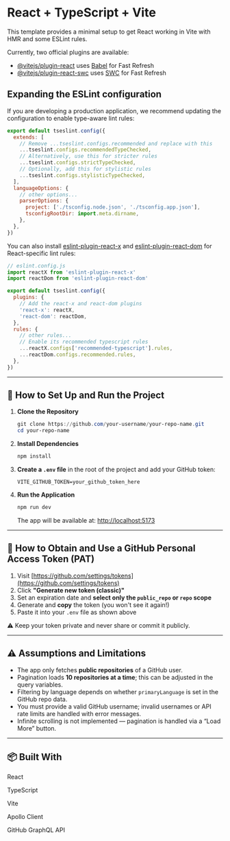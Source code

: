 # React + TypeScript + Vite

This template provides a minimal setup to get React working in Vite with HMR and some ESLint rules.

Currently, two official plugins are available:

- [@vitejs/plugin-react](https://github.com/vitejs/vite-plugin-react/blob/main/packages/plugin-react) uses [Babel](https://babeljs.io/) for Fast Refresh
- [@vitejs/plugin-react-swc](https://github.com/vitejs/vite-plugin-react/blob/main/packages/plugin-react-swc) uses [SWC](https://swc.rs/) for Fast Refresh

## Expanding the ESLint configuration

If you are developing a production application, we recommend updating the configuration to enable type-aware lint rules:

```js
export default tseslint.config({
  extends: [
    // Remove ...tseslint.configs.recommended and replace with this
    ...tseslint.configs.recommendedTypeChecked,
    // Alternatively, use this for stricter rules
    ...tseslint.configs.strictTypeChecked,
    // Optionally, add this for stylistic rules
    ...tseslint.configs.stylisticTypeChecked,
  ],
  languageOptions: {
    // other options...
    parserOptions: {
      project: ['./tsconfig.node.json', './tsconfig.app.json'],
      tsconfigRootDir: import.meta.dirname,
    },
  },
})
```

You can also install [eslint-plugin-react-x](https://github.com/Rel1cx/eslint-react/tree/main/packages/plugins/eslint-plugin-react-x) and [eslint-plugin-react-dom](https://github.com/Rel1cx/eslint-react/tree/main/packages/plugins/eslint-plugin-react-dom) for React-specific lint rules:

```js
// eslint.config.js
import reactX from 'eslint-plugin-react-x'
import reactDom from 'eslint-plugin-react-dom'

export default tseslint.config({
  plugins: {
    // Add the react-x and react-dom plugins
    'react-x': reactX,
    'react-dom': reactDom,
  },
  rules: {
    // other rules...
    // Enable its recommended typescript rules
    ...reactX.configs['recommended-typescript'].rules,
    ...reactDom.configs.recommended.rules,
  },
})
```

---

## 🚀 How to Set Up and Run the Project

1. **Clone the Repository**

   ```powershell
   git clone https://github.com/your-username/your-repo-name.git
   cd your-repo-name
   ```

2. **Install Dependencies**

   ```powershell
   npm install
   ```

3. **Create a `.env` file** in the root of the project and add your GitHub token:

   ```env
   VITE_GITHUB_TOKEN=your_github_token_here
   ```

4. **Run the Application**

   ```powershell
   npm run dev
   ```

   The app will be available at: [http://localhost:5173](http://localhost:5173)

---

## 🔐 How to Obtain and Use a GitHub Personal Access Token (PAT)

1. Visit [https://github.com/settings/tokens](https://github.com/settings/tokens)
2. Click **"Generate new token (classic)"**
3. Set an expiration date and **select only the `public_repo` or `repo` scope**
4. Generate and **copy** the token (you won't see it again!)
5. Paste it into your `.env` file as shown above

⚠️ Keep your token private and never share or commit it publicly.

---

## ⚠️ Assumptions and Limitations

* The app only fetches **public repositories** of a GitHub user.
* Pagination loads **10 repositories at a time**; this can be adjusted in the query variables.
* Filtering by language depends on whether `primaryLanguage` is set in the GitHub repo data.
* You must provide a valid GitHub username; invalid usernames or API rate limits are handled with error messages.
* Infinite scrolling is not implemented — pagination is handled via a “Load More” button.

---

## 📦 Built With

React

TypeScript

Vite

Apollo Client

GitHub GraphQL API